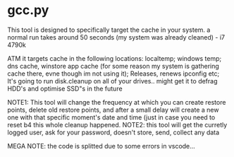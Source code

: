 # gcc.py
This tool is designed to specifically target the cache in your system.  a normal run takes around 50 seconds (my system was already cleaned) - i7 4790k 

ATM it targets cache in the following locations: localtemp; windows temp; dns cache, winstore app cache (for some reason my system is gathering cache there, evne though im not using it);
Releases, renews ipconfig etc; It's going to run disk.cleanup on all of your drives.. might get it to defrag HDD's and optimise SSD"s in the future

NOTE1: This tool will change the frequency at which you can create restore points, delete old restore points, and after a small delay will create a new one with that specific moment's date and time (just in case you need to reset b4 this whole cleanup happened.
NOTE2: this tool will get the curretly logged user, ask for your password, doesn't store, send, collect any data

MEGA NOTE: the code is splitted due to some errors in vscode...

